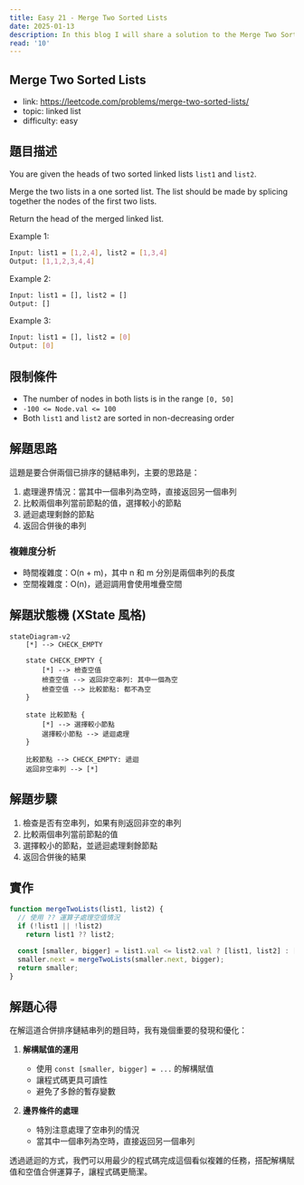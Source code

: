```yaml
---
title: Easy 21 - Merge Two Sorted Lists
date: 2025-01-13
description: In this blog I will share a solution to the Merge Two Sorted Lists problem.
read: '10'
---
```


## Merge Two Sorted Lists

- link: https://leetcode.com/problems/merge-two-sorted-lists/
- topic: linked list
- difficulty: easy

## 題目描述

You are given the heads of two sorted linked lists `list1` and `list2`.

Merge the two lists in a one sorted list. The list should be made by splicing together the nodes of the first two lists.

Return the head of the merged linked list.

Example 1:

```bash
Input: list1 = [1,2,4], list2 = [1,3,4]
Output: [1,1,2,3,4,4]
```

Example 2:

```bash
Input: list1 = [], list2 = []
Output: []
```

Example 3:

```bash
Input: list1 = [], list2 = [0]
Output: [0]
```

## 限制條件

- The number of nodes in both lists is in the range `[0, 50]`
- `-100 <= Node.val <= 100`
- Both `list1` and `list2` are sorted in non-decreasing order

## 解題思路

這題是要合併兩個已排序的鏈結串列，主要的思路是：

1. 處理邊界情況：當其中一個串列為空時，直接返回另一個串列
2. 比較兩個串列當前節點的值，選擇較小的節點
3. 遞迴處理剩餘的節點
4. 返回合併後的串列

### 複雜度分析

- 時間複雜度：O(n + m)，其中 n 和 m 分別是兩個串列的長度
- 空間複雜度：O(n)，遞迴調用會使用堆疊空間

## 解題狀態機 (XState 風格)

```mermaid
stateDiagram-v2
    [*] --> CHECK_EMPTY

    state CHECK_EMPTY {
        [*] --> 檢查空值
        檢查空值 --> 返回非空串列: 其中一個為空
        檢查空值 --> 比較節點: 都不為空
    }

    state 比較節點 {
        [*] --> 選擇較小節點
        選擇較小節點 --> 遞迴處理
    }

    比較節點 --> CHECK_EMPTY: 遞迴
    返回非空串列 --> [*]
```

## 解題步驟

1. 檢查是否有空串列，如果有則返回非空的串列
2. 比較兩個串列當前節點的值
3. 選擇較小的節點，並遞迴處理剩餘節點
4. 返回合併後的結果

## 實作

```javascript
function mergeTwoLists(list1, list2) {
  // 使用 ?? 運算子處理空值情況
  if (!list1 || !list2)
    return list1 ?? list2;

  const [smaller, bigger] = list1.val <= list2.val ? [list1, list2] : [list2, list1];
  smaller.next = mergeTwoLists(smaller.next, bigger);
  return smaller;
}
```

## 解題心得

在解這道合併排序鏈結串列的題目時，我有幾個重要的發現和優化：

1. **解構賦值的運用**

   - 使用 `const [smaller, bigger] = ...` 的解構賦值
   - 讓程式碼更具可讀性
   - 避免了多餘的暫存變數

2. **邊界條件的處理**
   - 特別注意處理了空串列的情況
   - 當其中一個串列為空時，直接返回另一個串列

透過遞迴的方式，我們可以用最少的程式碼完成這個看似複雜的任務，搭配解構賦值和空值合併運算子，讓程式碼更簡潔。

